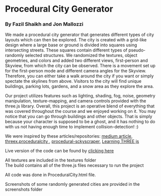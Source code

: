 # Procedural City Generator
### By Fazil Shaikh and Jon Mallozzi

We made a procedural city generator that generates different types of city layouts which can then be explored. The city is created with a grid-like design where a large base or ground is divided into squares using intersecting streets. These squares contain different types of pseudo-randomly selected structures. We randomized the textures, object geometries, and colors and added two different views, first-person and Skyview, from which the city can be observed. There is a movement set up for the first-person mode and different camera angles for the Skyview. Therefore, you can either take a walk around the city if you want or simply spectate the skylines from above. Visitors to the city will find unique buildings, parking lots, gardens, and a snow area as they explore the area. 

Our project utilizes features such as lighting, shading, fog, noise, geometry manipulation, texture-mapping, and camera controls provided with the three.js library. Overall, this project is an operative blend of everything that was covered throughout the course and we enjoyed working on it. You may notice that you can go through buildings and other objects. That is simply because your character is supposed to be a ghost, and it has nothing to do with us not having enough time to implement collision-detection! :)


We were inspired by these articles/repositories: [medium article](https://medium.com/@Rototu/making-a-procedural-skyscraper-city-generator-with-three-js-and-webgl2-8f8b721bd044),
[threex.proceduralcity
](https://github.com/jeromeetienne/threex.proceduralcity),
[procedural-sckyscraper](https://github.com/Rototu/procedural-sckyscraper-city-generator-and-shader/blob/master/main.js),
[Learning THREE js](http://learningthreejs.com/blog/2013/08/02/how-to-do-a-procedural-city-in-100lines/)

Live version of the code can be found by [clicking here](https://cs.usm.maine.edu/~shaikh/cos452/finalproject/ProceduralCity.html)

All textures are included in the textures folder <br/>
The build contains all of the three.js files necessary to run the project<br/>

All code was done in ProceduralCity.html file.

Screenshots of some randomly generated cities are provided in the screenshots folder

